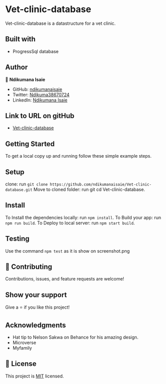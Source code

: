 # Vet-clinic-database
Vet-clinic-database is a datastructure for a vet clinic. 

## Built with
- ProgressSql database

## Author

👤 **Ndikumana Isaie**

- GitHub: [ndikumanaisaie](https://github.com/ndikumanaisaie)
- Twitter: [Ndikuma38670724](https://twitter.com/Ndikuma38670724)
- LinkedIn: [Ndikumana Isaie](https://www.linkedin.com/in/ndikumanaisaie/)

## Link to URL on gitHub
- [Vet-clinic-database](https://github.com/ndikumanaisaie/Vet-clinic-database.git)
## Getting Started

To get a local copy up and running follow these simple example steps.

## Setup
clone: run `git clone https://github.com/ndikumanaisaie/Vet-clinic-database.git`
Move to cloned folder: run git cd Vet-clinic-database.

## Install

To Install the dependencies locally: run `npm install`.
To Build your app: run `npm run build`.
To Deploy to local server: run `npm start build`.

## Testing

Use the command `npm test` as it is show on screenshot.png

## 🤝 Contributing

Contributions, issues, and feature requests are welcome!

## Show your support

Give a ⭐️ if you like this project!

## Acknowledgments

- Hat tip to Nelson Sakwa on Behance for his amazing design.
- Microverse
- Myfamily

## 📝 License

This project is [MIT](./MIT.md) licensed.
